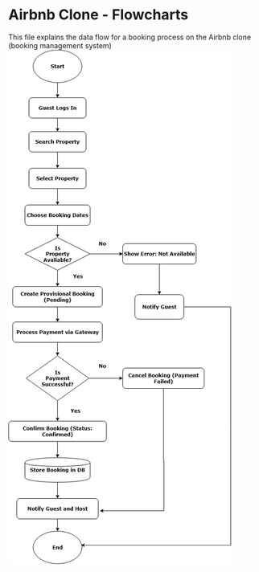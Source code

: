 # Airbnb Clone - Flowcharts
This file explains the data flow for a booking process on the Airbnb clone (booking management system)
![Data Flow Diagram](data-flow-diagram.png)
